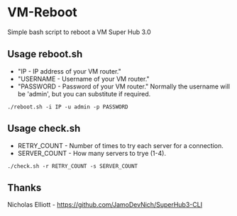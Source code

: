 # VM-Reboot

Simple bash script to reboot a VM Super Hub 3.0

## Usage reboot.sh
- "IP - IP address of your VM router."
- "USERNAME - Username of your VM router."
- "PASSWORD - Password of your VM router."
Normally the username will be 'admin', but you can substitute if required.
```
./reboot.sh -i IP -u admin -p PASSWORD
```

## Usage check.sh
- RETRY_COUNT - Number of times to try each server for a connection.
- SERVER_COUNT - How many servers to trye (1-4).
```
./check.sh -r RETRY_COUNT -s SERVER_COUNT
```

## Thanks
Nicholas Elliott - https://github.com/JamoDevNich/SuperHub3-CLI